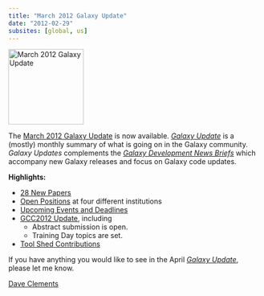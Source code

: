 ```yaml
---
title: "March 2012 Galaxy Update"
date: "2012-02-29"
subsites: [global, us]
---
```

<div class='right'><a href='/galaxy-updates/2012-03/'><img src="/images/logos/GalaxyUpdate200.png" alt="March 2012 Galaxy Update" width=150 /></a></div>

The [March 2012 Galaxy Update](/galaxy-updates/2012-03/) is now available.  *[Galaxy Update](/galaxy-updates/)* is a (mostly) monthly summary of what is going on in the Galaxy community.  *Galaxy Updates* complements the *[Galaxy Development News Briefs](/docs/)* which accompany new Galaxy releases and focus on Galaxy code updates.

**Highlights:**

* [28 New Papers](/galaxy-updates/2012-03/#new-papers)
* [Open Positions](/galaxy-updates/2012-03/#whos-hiring) at four different institutions
* [Upcoming Events and Deadlines](/galaxy-updates/2012-03/#upcoming-events-and-deadlines)
* [GCC2012 Update](/galaxy-updates/2012-03/#gcc2012-update), including
    * Abstract submission is open.
    * Training Day topics are set.
* [Tool Shed Contributions](/galaxy-updates/2012-03/#toolshed-contributions)

If you have anything you would like to see in the April *[Galaxy Update](/galaxy-updates/)*, please let me know.

[Dave Clements](/people/dave-clements/)
